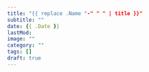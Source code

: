 ```yaml
---
title: "{{ replace .Name "-" " " | title }}"
subtitle: ""
date: {{ .Date }}
lastMod:
image: ""
category: ""
tags: []
draft: true
---
```

